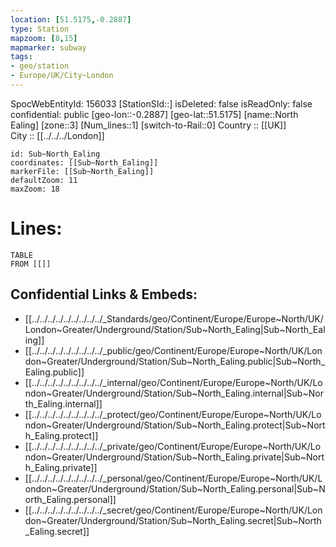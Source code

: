 ```yaml
---
location: [51.5175,-0.2887] 
type: Station 
mapzoom: [8,15] 
mapmarker: subway 
tags:
- geo/station
- Europe/UK/City~London
---
```

SpocWebEntityId: 156033
[StationSId::] 
isDeleted: false
isReadOnly: false
confidential: public
[geo-lon::-0.2887] 
[geo-lat::51.5175] 
[name::North Ealing] 
[zone::3] 
[Num_lines::1] 
[switch-to-Rail::0] 
Country :: [[UK]]  
City :: [[../../../London]]  


```leaflet
id: Sub~North_Ealing
coordinates: [[Sub~North_Ealing]] 
markerFile: [[Sub~North_Ealing]] 
defaultZoom: 11 
maxZoom: 18
```


# Lines: 
```dataview
TABLE 
FROM [[]] 
```

## Confidential Links & Embeds: 
- [[../../../../../../../../../_Standards/geo/Continent/Europe/Europe~North/UK/London~Greater/Underground/Station/Sub~North_Ealing|Sub~North_Ealing]] 
- [[../../../../../../../../../_public/geo/Continent/Europe/Europe~North/UK/London~Greater/Underground/Station/Sub~North_Ealing.public|Sub~North_Ealing.public]] 
- [[../../../../../../../../../_internal/geo/Continent/Europe/Europe~North/UK/London~Greater/Underground/Station/Sub~North_Ealing.internal|Sub~North_Ealing.internal]] 
- [[../../../../../../../../../_protect/geo/Continent/Europe/Europe~North/UK/London~Greater/Underground/Station/Sub~North_Ealing.protect|Sub~North_Ealing.protect]] 
- [[../../../../../../../../../_private/geo/Continent/Europe/Europe~North/UK/London~Greater/Underground/Station/Sub~North_Ealing.private|Sub~North_Ealing.private]] 
- [[../../../../../../../../../_personal/geo/Continent/Europe/Europe~North/UK/London~Greater/Underground/Station/Sub~North_Ealing.personal|Sub~North_Ealing.personal]] 
- [[../../../../../../../../../_secret/geo/Continent/Europe/Europe~North/UK/London~Greater/Underground/Station/Sub~North_Ealing.secret|Sub~North_Ealing.secret]] 
